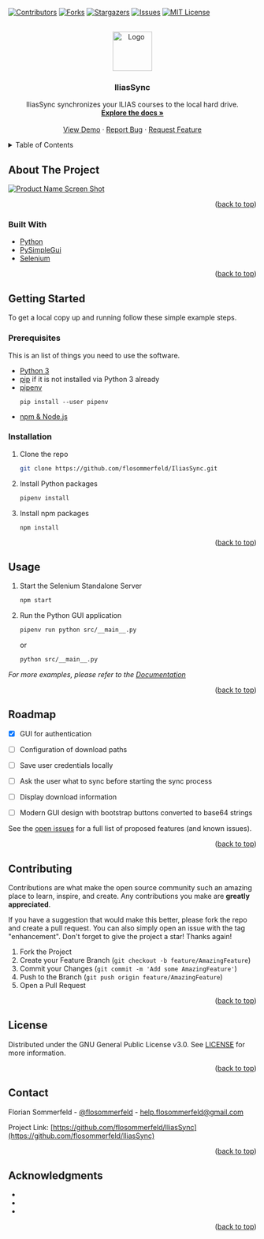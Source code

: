 <div id="top"></div>
<!--
*** Thanks for checking out the Best-README-Template. If you have a suggestion
*** that would make this better, please fork the repo and create a pull request
*** or simply open an issue with the tag "enhancement".
*** Don't forget to give the project a star!
*** Thanks again! Now go create something AMAZING! :D
-->



<!-- PROJECT SHIELDS -->
<!--
*** I'm using markdown "reference style" links for readability.
*** Reference links are enclosed in brackets [ ] instead of parentheses ( ).
*** See the bottom of this document for the declaration of the reference variables
*** for contributors-url, forks-url, etc. This is an optional, concise syntax you may use.
*** https://www.markdownguide.org/basic-syntax/#reference-style-links
-->
[![Contributors][contributors-shield]][contributors-url]
[![Forks][forks-shield]][forks-url]
[![Stargazers][stars-shield]][stars-url]
[![Issues][issues-shield]][issues-url]
[![MIT License][license-shield]][license-url]



<!-- PROJECT LOGO -->
<br />
<div align="center">
  <a href="https://github.com/flosommerfeld/IliasSync">
    <img src="images/logo.png" alt="Logo" width="80" height="80">
  </a>

<h3 align="center">IliasSync</h3>

  <p align="center">
    IliasSync synchronizes your ILIAS courses to the local hard drive. 
    <br />
    <a href="https://github.com/flosommerfeld/IliasSync"><strong>Explore the docs »</strong></a>
    <br />
    <br />
    <a href="https://github.com/flosommerfeld/IliasSync">View Demo</a>
    ·
    <a href="https://github.com/flosommerfeld/IliasSync/issues">Report Bug</a>
    ·
    <a href="https://github.com/flosommerfeld/IliasSync/issues">Request Feature</a>
  </p>
</div>



<!-- TABLE OF CONTENTS -->
<details>
  <summary>Table of Contents</summary>
  <ol>
    <li>
      <a href="#about-the-project">About The Project</a>
      <ul>
        <li><a href="#built-with">Built With</a></li>
      </ul>
    </li>
    <li>
      <a href="#getting-started">Getting Started</a>
      <ul>
        <li><a href="#prerequisites">Prerequisites</a></li>
        <li><a href="#installation">Installation</a></li>
      </ul>
    </li>
    <li><a href="#usage">Usage</a></li>
    <li><a href="#roadmap">Roadmap</a></li>
    <li><a href="#contributing">Contributing</a></li>
    <li><a href="#license">License</a></li>
    <li><a href="#contact">Contact</a></li>
    <li><a href="#acknowledgments">Acknowledgments</a></li>
  </ol>
</details>



<!-- ABOUT THE PROJECT -->
## About The Project

[![Product Name Screen Shot][product-screenshot]](https://example.com)


<p align="right">(<a href="#top">back to top</a>)</p>



### Built With

* [Python](https://www.python.org)
* [PySimpleGui](https://pysimplegui.readthedocs.io/en/latest/)
* [Selenium](https://www.selenium.dev/)


<p align="right">(<a href="#top">back to top</a>)</p>



<!-- GETTING STARTED -->
## Getting Started

To get a local copy up and running follow these simple example steps.

### Prerequisites

This is an list of things you need to use the software.
* [Python 3](https://www.python.org/downloads/)
* [pip](https://packaging.python.org/tutorials/installing-packages/#install-pip-setuptools-and-wheel) if it is not installed via Python 3 already
* [pipenv](https://pypi.org/project/pipenv/)
    ```
    pip install --user pipenv
    ```
* [npm & Node.js](https://nodejs.org/en/download/)



### Installation

1. Clone the repo
   ```sh
   git clone https://github.com/flosommerfeld/IliasSync.git
   ```
2. Install Python packages
   ```sh
   pipenv install
   ```
3. Install npm packages
    ```
    npm install
    ```
<p align="right">(<a href="#top">back to top</a>)</p>



<!-- USAGE EXAMPLES -->
## Usage

1. Start the Selenium Standalone Server
   ```sh
   npm start
   ```
2. Run the Python GUI application
   ```sh
   pipenv run python src/__main__.py
   ```
   or
    ```sh
   python src/__main__.py
   ```

_For more examples, please refer to the [Documentation](https://example.com)_

<p align="right">(<a href="#top">back to top</a>)</p>



<!-- ROADMAP -->
## Roadmap

- [x] GUI for authentication
- [ ] Configuration of download paths
- [ ] Save user credentials locally
- [ ] Ask the user what to sync before starting the sync process
- [ ] Display download information
- [ ] Modern GUI design with bootstrap buttons converted to base64 strings


See the [open issues](https://github.com/flosommerfeld/IliasSync/issues) for a full list of proposed features (and known issues).

<p align="right">(<a href="#top">back to top</a>)</p>



<!-- CONTRIBUTING -->
## Contributing

Contributions are what make the open source community such an amazing place to learn, inspire, and create. Any contributions you make are **greatly appreciated**.

If you have a suggestion that would make this better, please fork the repo and create a pull request. You can also simply open an issue with the tag "enhancement".
Don't forget to give the project a star! Thanks again!

1. Fork the Project
2. Create your Feature Branch (`git checkout -b feature/AmazingFeature`)
3. Commit your Changes (`git commit -m 'Add some AmazingFeature'`)
4. Push to the Branch (`git push origin feature/AmazingFeature`)
5. Open a Pull Request

<p align="right">(<a href="#top">back to top</a>)</p>



<!-- LICENSE -->
## License

Distributed under the GNU General Public License v3.0. See [LICENSE](LICENSE) for more information.

<p align="right">(<a href="#top">back to top</a>)</p>



<!-- CONTACT -->
## Contact

Florian Sommerfeld - [@flosommerfeld](https://twitter.com/twitter_handle) - help.flosommerfeld@gmail.com

Project Link: [https://github.com/flosommerfeld/IliasSync](https://github.com/flosommerfeld/IliasSync)

<p align="right">(<a href="#top">back to top</a>)</p>



<!-- ACKNOWLEDGMENTS -->
## Acknowledgments

* []()
* []()
* []()

<p align="right">(<a href="#top">back to top</a>)</p>



<!-- MARKDOWN LINKS & IMAGES -->
<!-- https://www.markdownguide.org/basic-syntax/#reference-style-links -->
[contributors-shield]: https://img.shields.io/github/contributors/flosommerfeld/IliasSync.svg?style=for-the-badge
[contributors-url]: https://github.com/flosommerfeld/IliasSync/graphs/contributors
[forks-shield]: https://img.shields.io/github/forks/flosommerfeld/IliasSync.svg?style=for-the-badge
[forks-url]: https://github.com/flosommerfeld/IliasSync/network/members
[stars-shield]: https://img.shields.io/github/stars/flosommerfeld/IliasSync.svg?style=for-the-badge
[stars-url]: https://github.com/flosommerfeld/IliasSync/stargazers
[issues-shield]: https://img.shields.io/github/issues/flosommerfeld/IliasSync.svg?style=for-the-badge
[issues-url]: https://github.com/flosommerfeld/IliasSync/issues
[license-shield]: https://img.shields.io/github/license/flosommerfeld/IliasSync.svg?style=for-the-badge
[license-url]: https://github.com/flosommerfeld/IliasSync/blob/master/LICENSE.txt
[linkedin-shield]: https://img.shields.io/badge/-LinkedIn-black.svg?style=for-the-badge&logo=linkedin&colorB=555
[linkedin-url]: https://linkedin.com/in/linkedin_username
[product-screenshot]: images/screenshot.png
